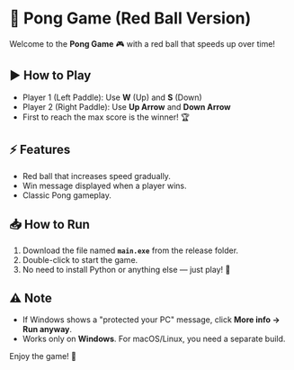 # 🔴 Pong Game (Red Ball Version)

Welcome to the **Pong Game** 🎮 with a red ball that speeds up over time!

## ▶️ How to Play
- Player 1 (Left Paddle): Use **W** (Up) and **S** (Down)
- Player 2 (Right Paddle): Use **Up Arrow** and **Down Arrow**
- First to reach the max score is the winner! 🏆

## ⚡ Features
- Red ball that increases speed gradually.
- Win message displayed when a player wins.
- Classic Pong gameplay.

## 📥 How to Run
1. Download the file named **`main.exe`** from the release folder.
2. Double-click to start the game.
3. No need to install Python or anything else — just play! 🎉

## ⚠️ Note
- If Windows shows a "protected your PC" message, click **More info → Run anyway**.
- Works only on **Windows**. For macOS/Linux, you need a separate build.

Enjoy the game! 🚀
